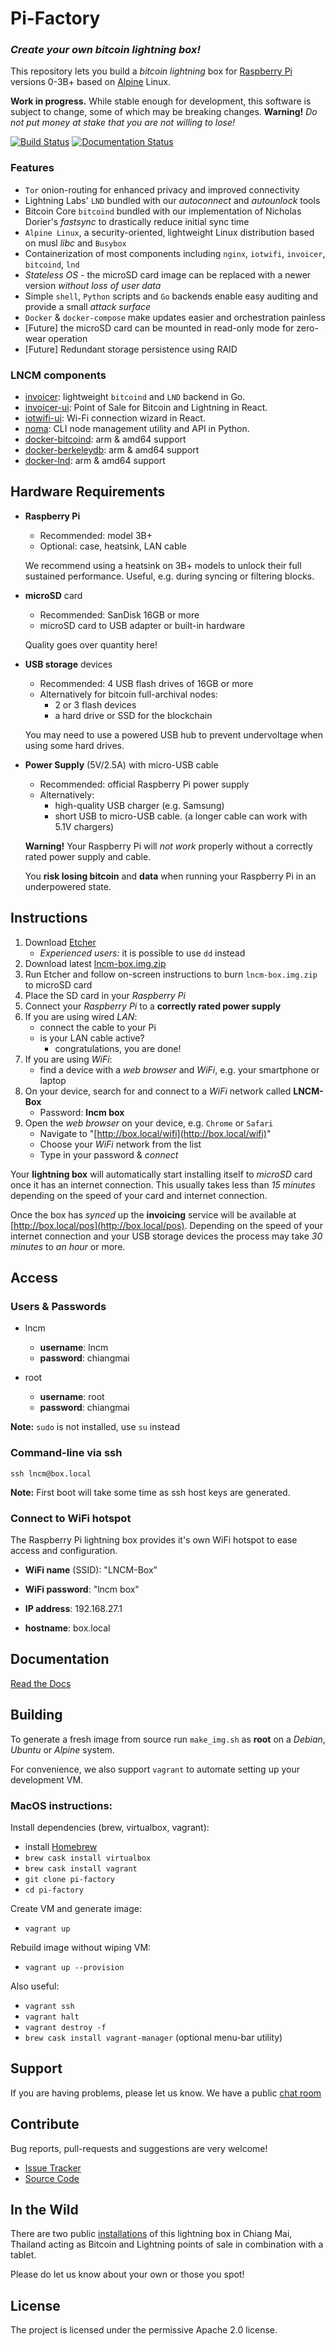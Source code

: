 Pi-Factory
===========================================

### _Create your own bitcoin lightning box!_

This repository lets you build a _bitcoin lightning_ box for [Raspberry Pi](https://www.raspberrypi.org) versions 0-3B+ based on [Alpine](https://alpinelinux.org) Linux.

**Work in progress.** While stable enough for development, this software is subject to change, some of which may be breaking changes.
**Warning!** *Do not put money at stake that you are not willing to lose!*

[![Build Status](https://travis-ci.com/lncm/pi-factory.svg?branch=v0.5)](https://travis-ci.com/lncm/pi-factory)
[![Documentation Status](https://readthedocs.org/projects/noma/badge/?version=latest)](https://pi-factory.readthedocs.io/en/latest/?badge=latest)


### Features

* `Tor` onion-routing for enhanced privacy and improved connectivity
* Lightning Labs' `LND` bundled with our *autoconnect* and *autounlock* tools
* Bitcoin Core `bitcoind` bundled with our implementation of Nicholas Dorier's *fastsync* to drastically reduce initial sync time
* `Alpine Linux`, a security-oriented, lightweight Linux distribution based on musl *libc* and `Busybox`
* Containerization of most components including `nginx`, `iotwifi`, `invoicer`, `bitcoind`, `lnd`
* *Stateless OS* - the microSD card image can be replaced with a newer version *without loss of user data*
* Simple `shell`, `Python` scripts and `Go` backends enable easy auditing and provide a small *attack surface*
* `Docker` & `docker-compose` make updates easier and orchestration painless
* [Future] the microSD card can be mounted in read-only mode for zero-wear operation
* [Future] Redundant storage persistence using RAID 


### LNCM components

* [invoicer](https://github.com/lncm/invoicer): lightweight `bitcoind` and `LND` backend in Go.
* [invoicer-ui](https://github.com/lncm/invoicer-ui): Point of Sale for Bitcoin and Lightning in React.
* [iotwifi-ui](https://github.com/lncm/iotwifi-ui): Wi-Fi connection wizard in React.
* [noma](https://github.com/lncm/noma): CLI node management utility and API in Python.
* [docker-bitcoind](https://github.com/lncm/docker-bitcoind): arm & amd64 support
* [docker-berkeleydb](https://github.com/lncm/docker-berkeleydb): arm & amd64 support
* [docker-lnd](https://github.com/lncm/docker-lnd): arm & amd64 support


Hardware Requirements
---------------------

* **Raspberry Pi**
    * Recommended: model 3B+
    * Optional: case, heatsink, LAN cable
    
    We recommend using a heatsink on 3B+ models to unlock their full sustained performance. Useful, e.g. during syncing or filtering blocks.
    
* **microSD** card
    * Recommended: SanDisk 16GB or more
    * microSD card to USB adapter or built-in hardware
    
    Quality goes over quantity here!
    
* **USB storage** devices
   * Recommended: 4 USB flash drives of 16GB or more
   * Alternatively for bitcoin full-archival nodes: 
        * 2 or 3 flash devices
        * a hard drive or SSD for the blockchain
        
   You may need to use a powered USB hub to prevent undervoltage when using some hard drives.

* **Power Supply** (5V/2.5A) with micro-USB cable
    * Recommended: official Raspberry Pi power supply
    * Alternatively: 
        * high-quality USB charger (e.g. Samsung)
        * short USB to micro-USB cable. (a longer cable can work with 5.1V chargers)
    
    **Warning!** Your Raspberry Pi will *not work* properly without a correctly rated power supply and cable.
    
    You **risk losing bitcoin** and **data** when running your Raspberry Pi in an underpowered state. 
    
Instructions
------------

1. Download [Etcher](https://www.balena.io/etcher/) 
    * *Experienced users:* it is possible to use `dd` instead
2. Download latest [lncm-box.img.zip](
https://github.com/lncm/pi-factory/releases/download/v0.4.1/lncm-box-v0.4.1.img.zip)
3. Run Etcher and follow on-screen instructions to burn `lncm-box.img.zip` to microSD card 
4. Place the SD card in your *Raspberry Pi*
5. Connect your *Raspberry Pi* to a **correctly rated power supply**
6. If you are using wired *LAN*: 
    * connect the cable to your Pi 
    * is your LAN cable active? 
        * congratulations, you are done!
7. If you are using *WiFi*: 
    * find a device with a *web browser* and *WiFi*, e.g. your smartphone or laptop
8. On your device, search for and connect to a *WiFi* network called **LNCM-Box**
    * Password: **lncm box**
9. Open the *web browser* on your device, e.g. `Chrome` or `Safari`
    * Navigate to "[http://box.local/wifi](http://box.local/wifi)"
    * Choose your *WiFi* network from the list
    * Type in your password & *connect*

Your **lightning box** will automatically start installing itself to *microSD* card once it has an internet connection. This usually takes less than *15 minutes* depending on the speed of your card and internet connection.

Once the box has *synced* up the **invoicing** service will be available at [http://box.local/pos](http://box.local/pos). Depending on the speed of your internet connection and your USB storage devices the process may take *30 minutes* to *an hour* or more.

Access
------

### Users & Passwords

* lncm
    - **username**: lncm
    - **password**: chiangmai


* root
    - **username**: root
    - **password**: chiangmai

**Note:** `sudo` is not installed, use `su` instead

### Command-line via ssh
`ssh lncm@box.local`

**Note:** First boot will take some time as ssh host keys are generated.

### Connect to WiFi hotspot

The Raspberry Pi lightning box provides it's own WiFi hotspot to ease access and configuration.

- **WiFi name** (SSID): "LNCM-Box"
- **WiFi password**: "lncm box"


- **IP address**: 192.168.27.1
- **hostname**: box.local

Documentation
-------------
[Read the Docs](https://pi-factory.readthedocs.io/en/latest/?badge=latest)


Building
--------
To generate a fresh image from source run `make_img.sh` as __root__ on a *Debian*, *Ubuntu* or *Alpine* system.

For convenience, we also support `vagrant` to automate setting up your development VM.

### MacOS instructions:

Install dependencies (brew, virtualbox, vagrant):
* install [Homebrew](https://brew.sh)
* `brew cask install virtualbox`
* `brew cask install vagrant`
* `git clone pi-factory`
* `cd pi-factory`

Create VM and generate image:
* `vagrant up`

Rebuild image without wiping VM:
* `vagrant up --provision`

Also useful:
* `vagrant ssh`
* `vagrant halt`
* `vagrant destroy -f`
* `brew cask install vagrant-manager` (optional menu-bar utility)

Support
-------

If you are having problems, please let us know.
We have a public [chat room](https://gitter.im/lcnm/box)


Contribute
----------

Bug reports, pull-requests and suggestions are very welcome!

- [Issue Tracker](http://github.com/lncm/pi-factory/issues)
- [Source Code](https://github.com/lncm/pi-factory)

In the Wild
-----------

There are two public [installations](nodes.lncm.io) of this lightning box in Chiang Mai, Thailand acting as Bitcoin and Lightning points of sale in combination with a tablet.

Please do let us know about your own or those you spot!

License
-------

The project is licensed under the permissive Apache 2.0 license.
